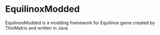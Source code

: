 # EquilinoxModded
EquilinoxModded is a modding framework for Equilinox game created by ThinMatrix and written in Java.
